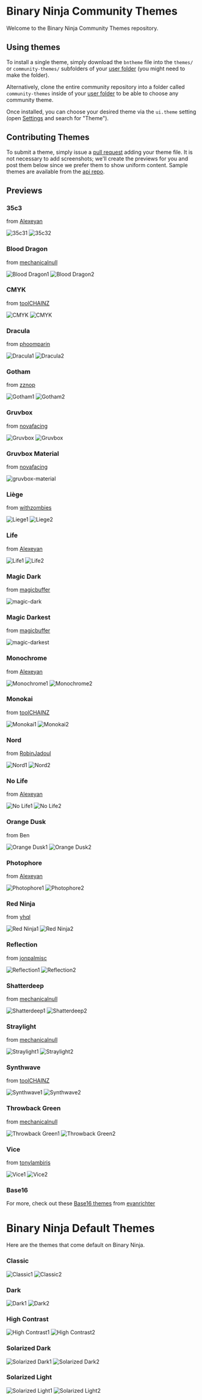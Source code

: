 # Binary Ninja Community Themes

Welcome to the Binary Ninja Community Themes repository. 

## Using themes

To install a single theme, simply download the `bntheme` file into the `themes/` or `community-themes/` subfolders of your [user folder](https://docs.binary.ninja/getting-started.html#user-folder) (you might need to make the folder).

Alternatively, clone the entire community repository into a folder called `community-themes` inside of your [user folder](https://docs.binary.ninja/getting-started.html#user-folder) to be able to choose any community theme.

Once installed, you can choose your desired theme via the `ui.theme` setting (open [Settings](https://docs.binary.ninja/getting-started.html#settings) and search for "Theme").

## Contributing Themes

To submit a theme, simply issue a [pull request](https://github.com/Vector35/community-themes/pulls) adding your theme file. It is not necessary to add screenshots; we'll create the previews for you and post them below since we prefer them to show uniform content. Sample themes are available from the [api repo](https://github.com/Vector35/binaryninja-api/tree/dev/themes).

## Previews

### 35c3
from [Alexeyan](https://github.com/Alexeyan)

![35c31](previews/35c31.png)
![35c32](previews/35c32.png)


### Blood Dragon
from [mechanicalnull](https://github.com/mechanicalnull)

![Blood Dragon1](previews/blooddragon1.png)
![Blood Dragon2](previews/blooddragon2.png)


### CMYK
from [toolCHAINZ](https://github.com/toolCHAINZ)

![CMYK](previews/cmyk1.png)
![CMYK](previews/cmyk2.png)


### Dracula
from [phoomparin](https://github.com/phoomparin)

![Dracula1](previews/dracula1.png)
![Dracula2](previews/dracula2.png)


### Gotham
from [zznop](https://github.com/zznop)

![Gotham1](previews/gotham1.png)
![Gotham2](previews/gotham2.png)


### Gruvbox
from [novafacing](https://github.com/novafacing)

![Gruvbox](previews/gruvbox1.png)
![Gruvbox](previews/gruvbox2.png)


### Gruvbox Material
from [novafacing](https://github.com/novafacing)

![gruvbox-material](previews/gruvbox-material.png)


### Liège
from [withzombies](https://github.com/withzombies)

![Liege1](previews/liege1.png)
![Liege2](previews/liege2.png)


### Life
from [Alexeyan](https://github.com/Alexeyan)

![Life1](previews/life1.png)
![Life2](previews/life2.png)


### Magic Dark
from [magicbuffer](https://github.com/magicbuffer)

![magic-dark](previews/magic-dark.png)


### Magic Darkest
from [magicbuffer](https://github.com/magicbuffer)

![magic-darkest](previews/magic-darkest.png)


### Monochrome
from [Alexeyan](https://github.com/Alexeyan)

![Monochrome1](previews/monochrome1.png)
![Monochrome2](previews/monochrome2.png)


### Monokai
from [toolCHAINZ](https://github.com/toolCHAINZ)

![Monokai1](previews/monokai1.png)
![Monokai2](previews/monokai2.png)


### Nord
from [RobinJadoul](https://github.com/RobinJadoul)

![Nord1](previews/nord1.png)
![Nord2](previews/nord2.png)


### No Life
from [Alexeyan](https://github.com/Alexeyan)

![No Life1](previews/nolife1.png)
![No Life2](previews/nolife2.png)


### Orange Dusk
from Ben

![Orange Dusk1](previews/orangedusk1.png)
![Orange Dusk2](previews/orangedusk2.png)


### Photophore
from [Alexeyan](https://github.com/Alexeyan)

![Photophore1](previews/photophore1.png)
![Photophore2](previews/photophore2.png)


### Red Ninja
from [yhql](https://github.com/yhql)

![Red Ninja1](previews/redninja1.png)
![Red Ninja2](previews/redninja2.png)


### Reflection
from [jonpalmisc](https://github.com/jonpalmisc)

![Reflection1](previews/reflection1.png)
![Reflection2](previews/reflection2.png)


### Shatterdeep
from [mechanicalnull](https://github.com/mechanicalnull)

![Shatterdeep1](previews/shatterdeep1.png)
![Shatterdeep2](previews/shatterdeep2.png)


### Straylight
from [mechanicalnull](https://github.com/mechanicalnull)

![Straylight1](previews/straylight1.png)
![Straylight2](previews/straylight2.png)


### Synthwave
from [toolCHAINZ](https://github.com/toolCHAINZ)

![Synthwave1](previews/synthwave1.png)
![Synthwave2](previews/synthwave2.png)


### Throwback Green
from [mechanicalnull](https://github.com/mechanicalnull)

![Throwback Green1](previews/throwbackgreen1.png)
![Throwback Green2](previews/throwbackgreen2.png)


### Vice
from [tonylambiris](https://github.com/tonylambiris)

![Vice1](previews/vice1.png)
![Vice2](previews/vice2.png)


### Base16
For more, check out these [Base16 themes](https://github.com/evanrichter/base16-binary-ninja) from [evanrichter](https://github.com/evanrichter)

# Binary Ninja Default Themes

Here are the themes that come default on Binary Ninja.


### Classic

![Classic1](previews/classic1.png)
![Classic2](previews/classic2.png)


### Dark

![Dark1](previews/dark1.png)
![Dark2](previews/dark2.png)


### High Contrast

![High Contrast1](previews/highcontrast1.png)
![High Contrast2](previews/highcontrast2.png)


### Solarized Dark

![Solarized Dark1](previews/solarizeddark1.png)
![Solarized Dark2](previews/solarizeddark2.png)


### Solarized Light

![Solarized Light1](previews/solarizedlight1.png)
![Solarized Light2](previews/solarizedlight2.png)
